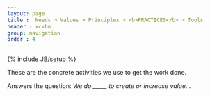 ```yaml
---
layout: page
title :  Needs > Values > Principles > <b>PRACTICES</b> > Tools
header : xcvbn
group: navigation
order : 4
---
```

{% include JB/setup %}

These are the concrete activities we use to get the work done. 

Answers the question: *We do _____ to create or increase value...*
